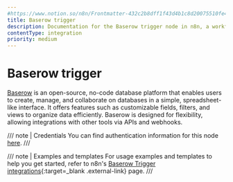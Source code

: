 ```yaml
---
#https://www.notion.so/n8n/Frontmatter-432c2b8dff1f43d4b1c8d20075510fe4
title: Baserow trigger
description: Documentation for the Baserow trigger node in n8n, a workflow automation platform. Includes details of operations and configuration, and links to examples and credentials information.
contentType: integration
priority: medium
---
```


# Baserow trigger

[Baserow](https://baserow.io/) is an open-source, no-code database platform that enables users to create, manage, and collaborate on databases in a simple, spreadsheet-like interface. It offers features such as customizable fields, filters, and views to organize data efficiently. Baserow is designed for flexibility, allowing integrations with other tools via APIs and webhooks.

/// note | Credentials
You can find authentication information for this node [here](/integrations/builtin/credentials/baserow/).
///

///  note  | Examples and templates
For usage examples and templates to help you get started, refer to n8n's [Baserow Trigger integrations](https://n8n.io/integrations/baserow-trigger/){:target=_blank .external-link} page.
///

